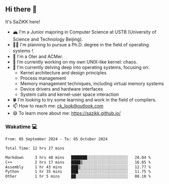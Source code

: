## Hi there 👋

It's SaZiKK here!

- 🏔️ I'm a Junior majoring in Computer Science  at USTB (University of Science and Technology Beijing).
- 🧑‍🎓 I'm planning to pursue a Ph.D. degree in the field of operating systems！
- 🚀 I'm a OIer and ACMer.
- 🔭 I’m currently working on my own UNIX-like kernel: chaos.
- 🌱 I'm currently delving deep into operating systems, focusing on:
  - Kernel architecture and design principles
  - Process management
  - Memory management techniques, including virtual memory systems
  - Device drivers and hardware interfaces
  - System calls and kernel-user space interaction
- 🍀 I'm looking to try some learning and work in the field of compilers.
- 📫 How to reach me: ck_look@outlook.com
- 😄 To learn more about me: https://sazikk.github.io/

  
<!--
**SaZiKK/SaZiKK** is a ✨ _special_ ✨ repository because its `README.md` (this file) appears on your GitHub profile.

Here are some ideas to get you started:

- 🔭 I’m currently working on ...
- 🌱 I’m currently learning ...
- 👯 I’m looking to collaborate on ...
- 🤔 I’m looking for help with ...
- 💬 Ask me about ...
- 📫 How to reach me: ...
- 😄 Pronouns: ...
- ⚡ Fun fact: ...
-->

### Wakatime 💻

<!--START_SECTION:waka-->

```txt
From: 05 September 2024 - To: 05 October 2024

Total Time: 12 hrs 27 mins

Markdown     3 hrs 48 mins   ███████░░░░░░░░░░░░░░░░░░   28.04 %
C++          2 hrs 17 mins   ████▒░░░░░░░░░░░░░░░░░░░░   16.85 %
Assembly     1 hr 43 mins    ███▒░░░░░░░░░░░░░░░░░░░░░   12.77 %
Python       1 hr 35 mins    ███░░░░░░░░░░░░░░░░░░░░░░   11.75 %
Other        1 hr 5 mins     ██░░░░░░░░░░░░░░░░░░░░░░░   08.10 %
```

<!--END_SECTION:waka-->
